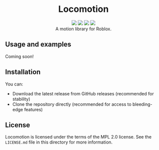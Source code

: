 <h1 align="center">Locomotion</h1>
<div align="center"><img src="https://forthebadge.com/images/badges/powered-by-electricity.svg" /> <img src="https://forthebadge.com/images/badges/built-with-love.svg" /> <img src="https://forthebadge.com/images/badges/uses-badges.svg" /> <img src="https://forthebadge.com/images/badges/you-didnt-ask-for-this.svg" /></div>
<div align="center">A motion library for Roblox.</div>

## Usage and examples
Coming soon!

## Installation
You can:

* Download the latest release from GitHub releases (recommended for stability)
* Clone the repository directly (recommended for access to bleeding-edge features)

## License
Locomotion is licensed under the terms of the MPL 2.0 license. See the `LICENSE.md` file in this directory for more information.